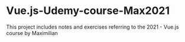 # Vue.js-Udemy-course-Max2021

This project includes notes and exercises referring to the 2021 - Vue.js course by Maximilian
